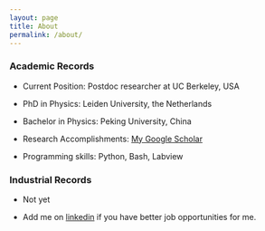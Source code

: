 ```yaml
---
layout: page
title: About
permalink: /about/
---
```


### Academic Records

* Current Position: Postdoc researcher at UC Berkeley, USA

* PhD in Physics: Leiden University, the Netherlands

* Bachelor in Physics: Peking University, China

* Research Accomplishments: [My Google Scholar](https://scholar.google.com/citations?user=Fdnbba8AAAAJ&hl=en)

* Programming skills: Python, Bash, Labview


### Industrial Records

* Not yet

* Add me on [linkedin][1] if you have better job opportunities for me.

  [1]: https://www.linkedin.com/in/he-meng-455aa828
